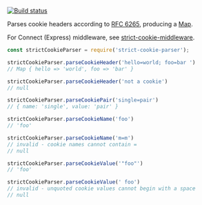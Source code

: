 [![Build status][ci-image]][ci]

Parses cookie headers according to [RFC 6265][], producing a [Map][].

For Connect (Express) middleware, see [strict-cookie-middleware][].

```javascript
const strictCookieParser = require('strict-cookie-parser');

strictCookieParser.parseCookieHeader('hello=world; foo=bar ')
// Map { hello => 'world', foo => 'bar' }

strictCookieParser.parseCookieHeader('not a cookie')
// null

strictCookieParser.parseCookiePair('single=pair')
// { name: 'single', value: 'pair' }

strictCookieParser.parseCookieName('foo')
// 'foo'

strictCookieParser.parseCookieName('m=m')
// invalid - cookie names cannot contain =
// null

strictCookieParser.parseCookieValue('"foo"')
// 'foo'

strictCookieParser.parseCookieValue(' foo')
// invalid - unquoted cookie values cannot begin with a space
// null
```


  [RFC 6265]: https://tools.ietf.org/html/rfc6265
  [Map]: https://developer.mozilla.org/en-US/docs/Web/JavaScript/Reference/Global_Objects/Map
  [strict-cookie-middleware]: https://github.com/charmander/strict-cookie-middleware

  [ci]: https://travis-ci.org/charmander/strict-cookie-parser
  [ci-image]: https://api.travis-ci.org/charmander/strict-cookie-parser.svg
